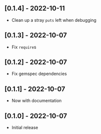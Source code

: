 ## [0.1.4] - 2022-10-11
- Clean up a stray `puts` left when debugging

## [0.1.3] - 2022-10-07
- Fix `require`s

## [0.1.2] - 2022-10-07
- Fix gemspec dependencies

## [0.1.1] - 2022-10-07
- Now with documentation

## [0.1.0] - 2022-10-07

- Initial release
